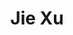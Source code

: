---
# Display name

title: Jie Xu
user_groups: ["Graduated Ph.D Students"]



organizations:
- name: 2010-2015 

Interests:
- 

---